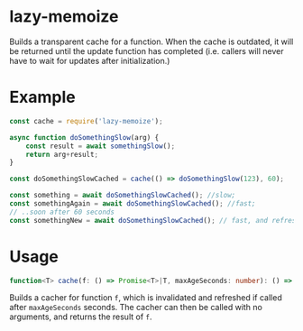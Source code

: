 # lazy-memoize

Builds a transparent cache for a function. When the cache is outdated, it will be returned until the update function has completed (i.e. callers will never have to wait for updates after initialization.)

# Example

```js
const cache = require('lazy-memoize');

async function doSomethingSlow(arg) {
	const result = await somethingSlow();
	return arg+result;
}

const doSomethingSlowCached = cache(() => doSomethingSlow(123), 60);

const something = await doSomethingSlowCached(); //slow;
const somethingAgain = await doSomethingSlowCached(); //fast;
// ..soon after 60 seconds
const somethingNew = await doSomethingSlowCached(); // fast, and refreshed.
```

# Usage

```ts
function<T> cache(f: () => Promise<T>|T, maxAgeSeconds: number): () => Promise<T>
```

Builds a cacher for function `f`, which is invalidated and refreshed if called after `maxAgeSeconds` seconds. The cacher can then be called with no arguments, and returns the result of `f`.
